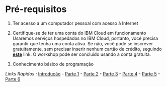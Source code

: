 # Pré-requisitos

1. Ter acesso a um computador pessoal com acesso à Internet

2. Certifique-se de ter uma conta do IBM Cloud em funcionamento
Usaremos serviços hospedados no IBM Cloud, portanto, você precisa garantir que tenha uma conta ativa. Se não, você pode se inscrever gratuitamente, sem precisar inserir nenhum cartão de crédito, seguindo [**este**](http://cloud.ibm.com/)  link. O workshop pode ser concluído usando a conta gratuita.

3. Conhecimento básico de programação

*Links Rápidos :*
[Introdução](/intro.md) - [Parte 1](/prereq.md) - [Parte 2](/boilerplate.md) - [Parte 3](/connect.md) - [Parte 4](/device.md) - [Parte 5](/view.md) - [Parte 6](/nodered.md)
